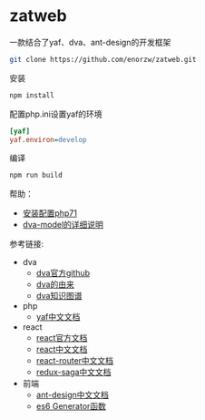 # zatweb
一款结合了yaf、dva、ant-design的开发框架


``` bash
git clone https://github.com/enorzw/zatweb.git
```
安装
``` bash
npm install
```
配置php.ini设置yaf的环境
``` ini
[yaf] 
yaf.environ=develop
```
编译
``` bash
npm run build
```
帮助：
* [安装配置php71](https://github.com/enorzw/zatweb/blob/master/doc/php71.md)  
* [dva-model的详细说明](https://github.com/enorzw/zatweb/blob/master/doc/model.md) 

参考链接: 
* dva 
    * [dva官方github](https://github.com/dvajs/dva)
    * [dva的由来](https://github.com/sorrycc/blog/issues/6)
    * [dva知识图谱](https://github.com/dvajs/dva-knowledgemap)
* php 
    * [yaf中文文档](http://www.php.net/manual/zh/book.yaf.php)
* react
    * [react官方文档](https://facebook.github.io/react/docs/hello-world.html)
    * [react中文文档](https://hulufei.gitbooks.io/react-tutorial/content/introduction.html) 
    * [react-router中文文档](http://618cj.com/react-router4-0%E8%B7%AF%E7%94%B1%E4%B8%AD%E6%96%87%E6%96%87%E6%A1%A3api/)
    * [redux-saga中文文档](http://leonshi.com/redux-saga-in-chinese/docs/introduction/BeginnerTutorial.html?utm_source=tuicool&utm_medium=referral)
* 前端
    * [ant-design中文文档](https://ant.design/docs/react/introduce-cn)
    * [es6 Generator函数](http://es6.ruanyifeng.com/#docs/generator)